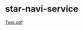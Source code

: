 # star-navi-service

[Task.pdf](https://github.com/VladyslavSkrypets/star-navi-service/files/10608880/Test.Task_Python_.2.pdf)
